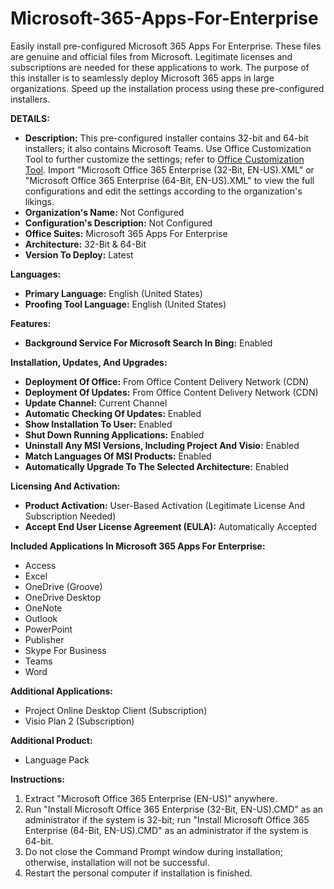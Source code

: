 # Microsoft-365-Apps-For-Enterprise
Easily install pre-configured Microsoft 365 Apps For Enterprise. These files are genuine and official files from Microsoft. Legitimate licenses and subscriptions are needed for these applications to work. The purpose of this installer is to seamlessly deploy Microsoft 365 apps in large organizations. Speed up the installation process using these pre-configured installers.

**DETAILS:**
- **Description:** This pre-configured installer contains 32-bit and 64-bit installers; it also contains Microsoft Teams. Use Office Customization Tool to further customize the settings; refer to [Office Customization Tool](https://config.office.com/deploymentsettings). Import "Microsoft Office 365 Enterprise (32-Bit, EN-US).XML" or "Microsoft Office 365 Enterprise (64-Bit, EN-US).XML" to view the full configurations and edit the settings according to the organization's likings.
- **Organization's Name:** Not Configured
- **Configuration's Description:** Not Configured
- **Office Suites:** Microsoft 365 Apps For Enterprise
- **Architecture:** 32-Bit & 64-Bit
- **Version To Deploy:** Latest

**Languages:**
- **Primary Language:** English (United States)
- **Proofing Tool Language:** English (United States)

**Features:**
- **Background Service For Microsoft Search In Bing:** Enabled

**Installation, Updates, And Upgrades:**
- **Deployment Of Office:** From Office Content Delivery Network (CDN)
- **Deployment Of Updates:** From Office Content Delivery Network (CDN)
- **Update Channel:** Current Channel
- **Automatic Checking Of Updates:** Enabled
- **Show Installation To User:** Enabled
- **Shut Down Running Applications:** Enabled
- **Uninstall Any MSI Versions, Including Project And Visio:** Enabled
- **Match Languages Of MSI Products:** Enabled
- **Automatically Upgrade To The Selected Architecture:** Enabled

**Licensing And Activation:**
- **Product Activation:** User-Based Activation (Legitimate License And Subscription Needed)
- **Accept End User License Agreement (EULA):** Automatically Accepted

**Included Applications In Microsoft 365 Apps For Enterprise:**
- Access
- Excel
- OneDrive (Groove)
- OneDrive Desktop
- OneNote
- Outlook
- PowerPoint
- Publisher
- Skype For Business
- Teams
- Word

**Additional Applications:**
- Project Online Desktop Client (Subscription)
- Visio Plan 2 (Subscription)

**Additional Product:**
- Language Pack

**Instructions:**
1. Extract "Microsoft Office 365 Enterprise (EN-US)" anywhere.
2. Run "Install Microsoft Office 365 Enterprise (32-Bit, EN-US).CMD" as an administrator if the system is 32-bit; run "Install Microsoft Office 365 Enterprise (64-Bit, EN-US).CMD" as an administrator if the system is 64-bit.
3. Do not close the Command Prompt window during installation; otherwise, installation will not be successful.
4. Restart the personal computer if installation is finished.
